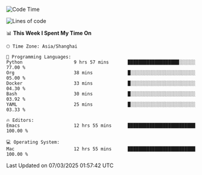<!--START_SECTION:waka-->
![Code Time](http://img.shields.io/badge/Code%20Time-2%2C565%20hrs%2051%20mins-blue)

![Lines of code](https://img.shields.io/badge/From%20Hello%20World%20I%27ve%20Written-335.2%20thousand%20lines%20of%20code-blue)

📊 **This Week I Spent My Time On** 

```text
🕑︎ Time Zone: Asia/Shanghai

💬 Programming Languages: 
Python                   9 hrs 57 mins       ███████████████████░░░░░░   77.00 % 
Org                      38 mins             █░░░░░░░░░░░░░░░░░░░░░░░░   05.00 % 
Docker                   33 mins             █░░░░░░░░░░░░░░░░░░░░░░░░   04.30 % 
Bash                     30 mins             █░░░░░░░░░░░░░░░░░░░░░░░░   03.92 % 
YAML                     25 mins             █░░░░░░░░░░░░░░░░░░░░░░░░   03.33 % 

🔥 Editors: 
Emacs                    12 hrs 55 mins      █████████████████████████   100.00 % 

💻 Operating System: 
Mac                      12 hrs 55 mins      █████████████████████████   100.00 % 
```


 Last Updated on 07/03/2025 01:57:42 UTC
<!--END_SECTION:waka-->
